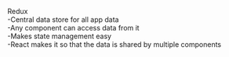 Redux </br>
-Central data store for all app data </br>
-Any component can access data from it </br>
-Makes state management easy</br>
-React makes it so that the data is shared by multiple components </br> 